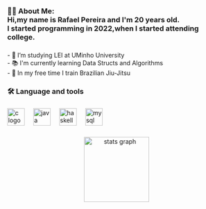 <h1 align="center"></></h1>

###


###

<h3 align="left">👩‍💻  About Me:<br>Hi,my name is Rafael Pereira and I'm 20 years old.<br>I started programming in 2022,when I started attending college.</h3>

###

<p align="left">- 🔭 I’m studying LEI at UMinho University<br>- 📚 I'm currently learning Data Structs and Algorithms<br>- 🥋 In my free time I train Brazilian Jiu-Jitsu</p>

###

<h3 align="left">🛠 Language and tools</h3>

###

<div align="left">
  <img src="https://cdn.jsdelivr.net/gh/devicons/devicon/icons/c/c-original.svg" height="40" alt="c logo"  />
  <img width="12" />
  <img src="https://cdn.jsdelivr.net/gh/devicons/devicon/icons/java/java-original.svg" height="40" alt="java logo"  />
  <img width="12" />
  <img src="https://cdn.jsdelivr.net/gh/devicons/devicon/icons/haskell/haskell-original.svg" height="40" alt="haskell logo"  />
  <img width="12" />
  <img src="https://cdn.jsdelivr.net/gh/devicons/devicon/icons/mysql/mysql-original.svg" height="40" alt="mysql logo"  />
</div>

###

<div align="center">
  <img src="https://github-readme-stats.vercel.app/api?username=Leafar16&hide_title=false&hide_rank=false&show_icons=true&include_all_commits=false&count_private=true&disable_animations=false&theme=radical&locale=en&hide_border=false&order=1" height="150" alt="stats graph"  />
</div>

###
